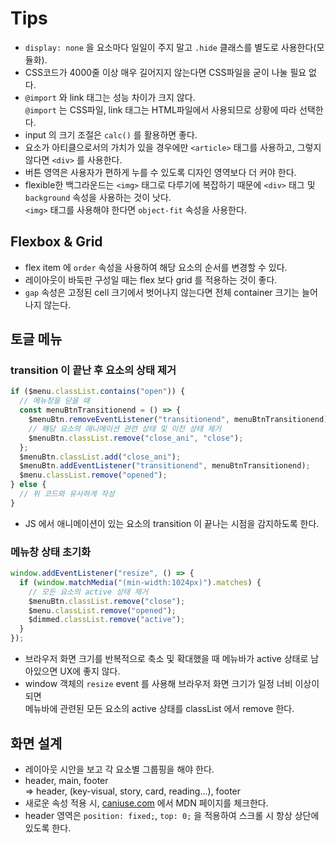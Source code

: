 # Tips

- `display: none` 을 요소마다 일일이 주지 말고 `.hide` 클래스를 별도로 사용한다(모듈화).
- CSS코드가 4000줄 이상 매우 길어지지 않는다면 CSS파일을 굳이 나눌 필요 없다.
- `@import` 와 link 태그는 성능 차이가 크지 않다.  
  `@import` 는 CSS파일, link 태그는 HTML파일에서 사용되므로 상황에 따라 선택한다.
- input 의 크기 조절은 `calc()` 를 활용하면 좋다.
- 요소가 아티클으로서의 가치가 있을 경우에만 `<article>` 태그를 사용하고, 그렇지 않다면 `<div>` 를 사용한다.
- 버튼 영역은 사용자가 편하게 누를 수 있도록 디자인 영역보다 더 커야 한다.
- flexible한 백그라운드는 `<img>` 태그로 다루기에 복잡하기 때문에 `<div>` 태그 및 `background` 속성을 사용하는 것이 낫다.  
  `<img>` 태그를 사용해야 한다면 `object-fit` 속성을 사용한다.

## Flexbox & Grid

- flex item 에 `order` 속성을 사용하여 해당 요소의 순서를 변경할 수 있다.
- 레이아웃이 바둑판 구성일 때는 flex 보다 grid 를 적용하는 것이 좋다.
- `gap` 속성은 고정된 cell 크기에서 벗어나지 않는다면 전체 container 크기는 늘어나지 않는다.

## 토글 메뉴

### transition 이 끝난 후 요소의 상태 제거

```js
if ($menu.classList.contains("open")) {
  // 메뉴창을 닫을 때
  const menuBtnTransitionend = () => {
    $menuBtn.removeEventListener("transitionend", menuBtnTransitionend);
    // 해당 요소의 애니메이션 관련 상태 및 이전 상태 제거
    $menuBtn.classList.remove("close_ani", "close");
  };
  $menuBtn.classList.add("close_ani");
  $menuBtn.addEventListener("transitionend", menuBtnTransitionend);
  $menu.classList.remove("opened");
} else {
  // 위 코드와 유사하게 작성
}
```

- JS 에서 애니메이션이 있는 요소의 transition 이 끝나는 시점을 감지하도록 한다.

### 메뉴창 상태 초기화

```js
window.addEventListener("resize", () => {
  if (window.matchMedia("(min-width:1024px)").matches) {
    // 모든 요소의 active 상태 제거
    $menuBtn.classList.remove("close");
    $menu.classList.remove("opened");
    $dimmed.classList.remove("active");
  }
});
```

- 브라우저 화면 크기를 반복적으로 축소 및 확대했을 때 메뉴바가 active 상태로 남아있으면 UX에 좋지 않다.
- window 객체의 `resize` event 를 사용해 브라우저 화면 크기가 일정 너비 이상이 되면  
  메뉴바에 관련된 모든 요소의 active 상태를 classList 에서 remove 한다.

## 화면 설계

- 레이아웃 시안을 보고 각 요소별 그룹핑을 해야 한다.
- header, main, footer  
  => header, (key-visual, story, card, reading...), footer
- 새로운 속성 적용 시, [caniuse.com](https://caniuse.com/) 에서 MDN 페이지를 체크한다.
- header 영역은 `position: fixed;`, `top: 0;` 을 적용하여 스크롤 시 항상 상단에 있도록 한다.
